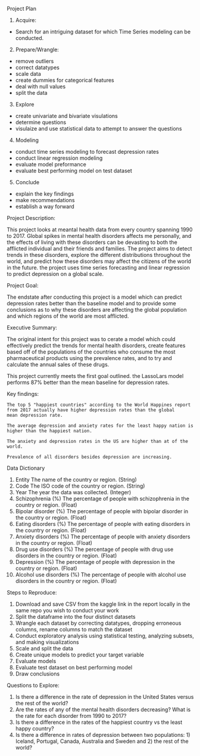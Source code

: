 Project Plan

1. Acquire:
  - Search for an intriguing dataset for which Time Series modeling can be conducted.
2. Prepare/Wrangle:
  - remove outliers
  - correct datatypes
  - scale data
  - create dummies for categorical features
  - deal with null values
  - split the data
3. Explore
  - create univariate and bivariate visulations
  - determine questions 
  - visulaize and use statistical data to attempt to answer the questions
4. Modeling
  - conduct time series modeling to forecast depression rates 
  - conduct linear regression modeling
  - evaluate model preformance
  - evaluate best performing model on test dataset
5. Conclude
  - explain the key findings
  - make recommendations
  - establish a way forward

Project Description:

This project looks at meantal health data from every country spanning 1990 to 2017. Global spikes in mental health disorders affects me
personally, and the effects of living with these disorders can be devasting to both the afflicted individual and their friends and families.
The project aims to detect trends in these disorders, explore the different distributions throughout the world, and predict how these
disorders may affect the citizens of the world in the future. the project uses time series forecasting and linear regression to predict
depression on a global scale.

Project Goal:

The endstate after conducting this project is a model which can predict depression rates better than the baseline model and to provide some
conclusions as to why these disorders are affecting the global population and which regions of the world are most afflicted.

Executive Summary:

  The original intent for this project was to cerate a model which could effectively predict the trends for mental health disorders,
  create features based off of the populations of the countries who consume the most pharmaceutical products using the prevalence rates, 
  and to try and calculate the annual sales of these drugs.
  
  This project currently meets the first goal outlined. the LassoLars model performs 87% better than the mean baseline for depression
  rates. 
  
  Key findings:
  
    The top 5 "happiest countries" according to the World Happines report from 2017 actually have higher depression rates than the global
    mean depression rate. 
    
    The average depression and anxiety rates for the least happy nation is higher than the happiest nation.
    
    The anxiety and depression rates in the US are higher than at of the world. 
    
    Prevalence of all disorders besides depression are increasing. 

Data Dictionary

1. Entity	The name of the country or region. (String)
2. Code	The ISO code of the country or region. (String)
3. Year	The year the data was collected. (Integer)
4. Schizophrenia (%)	The percentage of people with schizophrenia in the country or region. (Float)
5. Bipolar disorder (%)	The percentage of people with bipolar disorder in the country or region. (Float)
6. Eating disorders (%)	The percentage of people with eating disorders in the country or region. (Float)
7. Anxiety disorders (%)	The percentage of people with anxiety disorders in the country or region. (Float)
8. Drug use disorders (%)	The percentage of people with drug use disorders in the country or region. (Float)
9. Depression (%)	The percentage of people with depression in the country or region. (Float)
10. Alcohol use disorders (%)	The percentage of people with alcohol use disorders in the country or region. (Float)

Steps to Reproduce:

1. Download and save CSV from the kaggle link in the report locally in the same repo you wish to conduct your work
2. Split the dataframe into the four distinct datasets
3. Wrangle each dataset by correcting datatypes, dropping erroneous columns, rename columns to match the dataset
4. Conduct exploratory analysis using statistical testing, analyzing subsets, and making visualizations
5. Scale and split the data
6. Create unique models to predict your target variable
7. Evaluate models
8. Evaluate test dataset on best performing model
9. Draw conclusions

Questions to Explore:

1. Is there a difference in the rate of depression in the United States versus the rest of the world?
2. Are the rates of any of the mental health disorders decreasing? What is the rate for each disorder from 1990 to 2017?
3. Is there a difference in the rates of the happiest country vs the least happy country?
4. Is there a difference in rates of depression between two populations: 1) Iceland, Portugal, Canada, Australia and Sweden and 2) the rest of the world?
